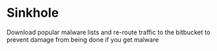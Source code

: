 # Sinkhole
Download popular malware lists and re-route traffic to the bitbucket to prevent damage from being done if you get malware
